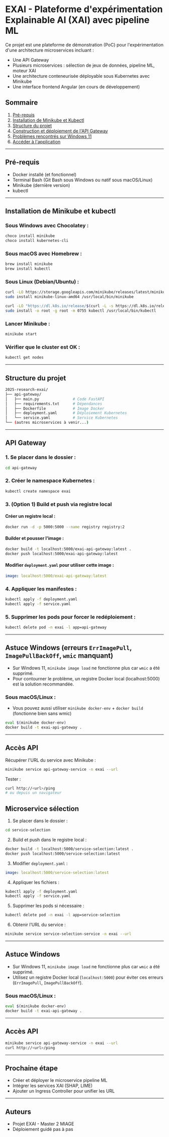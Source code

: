 # EXAI - Plateforme d'expérimentation Explainable AI (XAI) avec pipeline ML

Ce projet est une plateforme de démonstration (PoC) pour l'expérimentation d'une architecture microservices incluant :
- Une API Gateway
- Plusieurs microservices : sélection de jeux de données, pipeline ML, moteur XAI
- Une architecture conteneurisée déployable sous Kubernetes avec Minikube
- Une interface frontend Angular (en cours de développement)

## Sommaire
1. [Pré-requis](#pré-requis)
2. [Installation de Minikube et Kubectl](#installation-de-minikube-et-kubectl)
3. [Structure du projet](#structure-du-projet)
4. [Construction et déploiement de l'API Gateway](#api-gateway)
5. [Problèmes rencontrés sur Windows 11](#astuce-windows)
6. [Accéder à l'application](#accès-api)

---

## Pré-requis
- Docker installé (et fonctionnel)
- Terminal Bash (Git Bash sous Windows ou natif sous macOS/Linux)
- Minikube (dernière version)
- kubectl

---

## Installation de Minikube et kubectl

### Sous **Windows** avec Chocolatey :
```powershell
choco install minikube
choco install kubernetes-cli
```

### Sous **macOS** avec Homebrew :
```bash
brew install minikube
brew install kubectl
```

### Sous **Linux (Debian/Ubuntu)** :
```bash
curl -LO https://storage.googleapis.com/minikube/releases/latest/minikube-linux-amd64
sudo install minikube-linux-amd64 /usr/local/bin/minikube

curl -LO "https://dl.k8s.io/release/$(curl -L -s https://dl.k8s.io/release/stable.txt)/bin/linux/amd64/kubectl"
sudo install -o root -g root -m 0755 kubectl /usr/local/bin/kubectl
```

### Lancer Minikube :
```bash
minikube start
```

### Vérifier que le cluster est OK :
```bash
kubectl get nodes
```

---

## Structure du projet

```bash
2025-research-exai/
├── api-gateway/
│   ├── main.py               # Code FastAPI
│   ├── requirements.txt      # Dépendances
│   ├── Dockerfile            # Image Docker
│   ├── deployment.yaml       # Déploiement Kubernetes
│   └── service.yaml          # Service Kubernetes
└── (autres microservices à venir...)
```

---

## API Gateway

### 1. Se placer dans le dossier :
```bash
cd api-gateway
```

### 2. Créer le namespace Kubernetes :
```bash
kubectl create namespace exai
```

### 3. (Option 1) Build et push via registre local
#### Créer un registre local :
```bash
docker run -d -p 5000:5000 --name registry registry:2
```

#### Builder et pousser l'image :
```bash
docker build -t localhost:5000/exai-api-gateway:latest .
docker push localhost:5000/exai-api-gateway:latest
```

#### Modifier `deployment.yaml` pour utiliser cette image :
```yaml
image: localhost:5000/exai-api-gateway:latest
```

### 4. Appliquer les manifestes :
```bash
kubectl apply -f deployment.yaml
kubectl apply -f service.yaml
```

### 5. Supprimer les pods pour forcer le redéploiement :
```bash
kubectl delete pod -n exai -l app=api-gateway
```

---

## Astuce Windows (erreurs `ErrImagePull`, `ImagePullBackOff`, `wmic` manquant)
- Sur Windows 11, `minikube image load` ne fonctionne plus car `wmic` a été supprimé.
- Pour contourner le problème, un registre Docker local (localhost:5000) est la solution recommandée.

### Sous macOS/Linux :
- Vous pouvez aussi utiliser `minikube docker-env` + `docker build` (fonctionne bien sans wmic)
```bash
eval $(minikube docker-env)
docker build -t exai-api-gateway .
```

---

## Accès API

Récupérer l'URL du service avec Minikube :
```bash
minikube service api-gateway-service -n exai --url
```

Tester :
```bash
curl http://<url>/ping
# ou depuis un navigateur
```

## Microservice sélection

1. Se placer dans le dossier :
```bash
cd service-selection
```

2. Build et push dans le registre local :
```bash
docker build -t localhost:5000/service-selection:latest .
docker push localhost:5000/service-selection:latest
```

3. Modifier `deployment.yaml` :
```yaml
image: localhost:5000/service-selection:latest
```

4. Appliquer les fichiers :
```bash
kubectl apply -f deployment.yaml
kubectl apply -f service.yaml
```

5. Supprimer les pods si nécessaire :
```bash
kubectl delete pod -n exai -l app=service-selection
```

6. Obtenir l’URL du service :
```bash
minikube service service-selection-service -n exai --url
```

---

## Astuce Windows

- Sur Windows 11, `minikube image load` ne fonctionne plus car `wmic` a été supprimé.
- Utilisez un registre Docker local (`localhost:5000`) pour éviter ces erreurs (`ErrImagePull`, `ImagePullBackOff`).

### Sous macOS/Linux :
```bash
eval $(minikube docker-env)
docker build -t exai-api-gateway .
```

---

## Accès API

```bash
minikube service api-gateway-service -n exai --url
curl http://<url>/ping
```

---

## Prochaine étape
- Créer et déployer le microservice pipeline ML
- Intégrer les services XAI (SHAP, LIME)
- Ajouter un Ingress Controller pour unifier les URL

---

## Auteurs
- Projet EXAI - Master 2 MIAGE
- Déploiement guidé pas à pas
